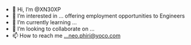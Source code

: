 - 👋 Hi, I’m @XN30XP
- 👀 I’m interested in ... offering employment opportunities to Engineers
- 🌱 I’m currently learning ...
- 💞️ I’m looking to collaborate on ... 
- 📫 How to reach me ...neo.phiri@yoco.com

<!---
XN30XP/XN30XP is a ✨ special ✨ repository because its `README.md` (this file) appears on your GitHub profile.
You can click the Preview link to take a look at your changes.
--->
